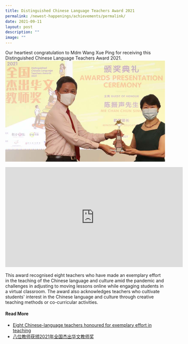 ```yaml
---
title: Distinguished Chinese Language Teachers Award 2021
permalink: /newest-happenings/achievements/permalink/
date: 2021-09-11
layout: post
description: ""
image: ""
---
```


Our heartiest congratulation to Mdm Wang Xue Ping for receiving this Distinguished Chinese Language Teachers Award 2021.
![](/images/wang.jpg)
<iframe src="https://www.facebook.com/plugins/video.php?href=https%3A%2F%2Fwww.facebook.com%2Fzbcomma%2Fvideos%2F173367218260601%2F&show_text=0&width=560" width="560" height="315" style="border:none;overflow:hidden" scrolling="no" frameborder="0" allowfullscreen="true" allow="autoplay; clipboard-write; encrypted-media; picture-in-picture; web-share" allowFullScreen="true"></iframe>

This award recognised eight teachers who have made an exemplary effort in the teaching of the Chinese language and culture amid the pandemic and challenges in adjusting to moving lessons online while engaging students in a virtual classroom. The award also acknowledges teachers who cultivate students' interest in the Chinese language and culture through creative teaching methods or co-curricular activities.

#### Read More
* [Eight Chinese-language teachers honoured for exemplary effort in teaching](https://www.straitstimes.com/singapore/parenting-education/eight-chinese-language-teachers-honoured-for-exemplary-effort-in)  
* [八位教师获颁2021年全国杰出华文教师奖](https://www.zaobao.com.sg/realtime/singapore/story20210911-1192604)